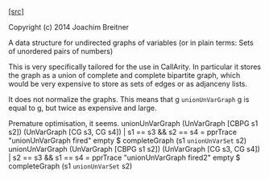 [[src]](https://github.com/ghc/ghc/tree/master/compiler/utils/UnVarGraph.hs)


Copyright (c) 2014 Joachim Breitner

A data structure for undirected graphs of variables
(or in plain terms: Sets of unordered pairs of numbers)


This is very specifically tailored for the use in CallArity. In particular it
stores the graph as a union of complete and complete bipartite graph, which
would be very expensive to store as sets of edges or as adjanceny lists.

It does not normalize the graphs. This means that g `unionUnVarGraph` g is
equal to g, but twice as expensive and large.




Premature optimisation, it seems.
unionUnVarGraph (UnVarGraph [CBPG s1 s2]) (UnVarGraph [CG s3, CG s4])
    | s1 == s3 && s2 == s4
    = pprTrace "unionUnVarGraph fired" empty $
      completeGraph (s1 `unionUnVarSet` s2)
unionUnVarGraph (UnVarGraph [CBPG s1 s2]) (UnVarGraph [CG s3, CG s4])
    | s2 == s3 && s1 == s4
    = pprTrace "unionUnVarGraph fired2" empty $
      completeGraph (s1 `unionUnVarSet` s2)
